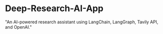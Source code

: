 # Deep-Research-AI-App
"An AI-powered research assistant using LangChain, LangGraph, Tavily API, and OpenAI."
